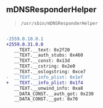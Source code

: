 ## mDNSResponderHelper

> `/usr/sbin/mDNSResponderHelper`

```diff

-2559.0.10.0.1
+2559.0.31.0.0
   __TEXT.__text: 0x2f20
   __TEXT.__auth_stubs: 0x460
   __TEXT.__const: 0x13d
   __TEXT.__cstring: 0x2e0
   __TEXT.__oslogstring: 0xce7
-  __TEXT.__info_plist: 0x1ef
+  __TEXT.__info_plist: 0x1f4
   __TEXT.__unwind_info: 0xa8
   __DATA_CONST.__auth_got: 0x230
   __DATA_CONST.__got: 0x70

```
